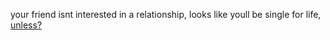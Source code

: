 your friend isnt interested in a relationship, looks like youll be single for life,
[unless?](../Z/meetz.md)
